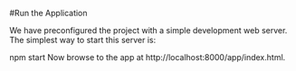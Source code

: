 #Run the Application

We have preconfigured the project with a simple development web server. The simplest way to start this server is:

npm start
Now browse to the app at http://localhost:8000/app/index.html.